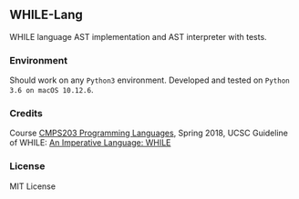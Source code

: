 WHILE-Lang
---
WHILE language AST implementation and AST interpreter with tests.

### Environment
Should work on any `Python3` environment.
Developed and tested on `Python 3.6 on macOS 10.12.6`.

### Credits
Course [CMPS203 Programming Languages](https://classes.soe.ucsc.edu/cmps203/Spring18/), Spring 2018, UCSC
Guideline of WHILE: [An Imperative Language: WHILE](https://classes.soe.ucsc.edu/cmps203/Winter17/04-while-bigstep.pdf)

### License
MIT License